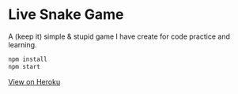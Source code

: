 # Live Snake Game
A (keep it) simple & stupid game I have create for code practice and learning.

```sh
npm install
npm start
```

[View on Heroku](https://db-websocket.herokuapp.com/)
